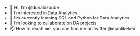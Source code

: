 - 👋 Hi, I’m @donaldebube
- 👀 I’m interested in Data Analytics
- 🌱 I’m currently learning SQL and Python for Data Analytics
- 💞️ I’m looking to collaborate on DA projects
- 📫 How to reach me, you can find me on twitter @manlikeked

<!---
donaldebube/donaldebube is a ✨ special ✨ repository because its `README.md` (this file) appears on your GitHub profile.
You can click the Preview link to take a look at your changes.
--->
